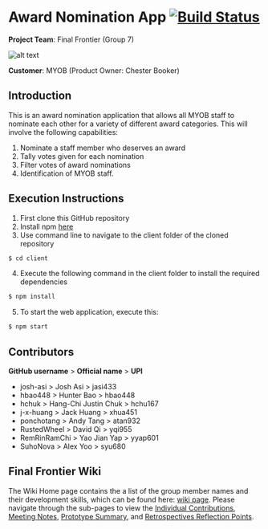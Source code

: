 # Award Nomination App [![Build Status](https://travis-ci.com/hbao448/AwardNominationApp.svg?token=cciKEDpQyfT6yqJyJd58&branch=master)](https://travis-ci.com/hbao448/AwardNominationApp)
**Project Team**: Final Frontier (Group 7)

![alt text](https://cdn.discordapp.com/attachments/482526151403765763/488843789260029966/newlogoffsmall.png)

**Customer**: MYOB (Product Owner: Chester Booker)

## Introduction
This is an award nomination application that allows all MYOB staff to nominate each other for a variety of different award categories. This will involve the following capabilities: 
1. Nominate a staff member who deserves an award
2. Tally votes given for each nomination
3. Filter votes of award nominations
4. Identification of MYOB staff.

## Execution Instructions
1. First clone this GitHub repository
2. Install npm [here](https://www.npmjs.com/get-npm)
3. Use command line to navigate to the client folder of the cloned repository
```sh
$ cd client
```
4. Execute the following command in the client folder to install the required dependencies
```sh
$ npm install
```
5. To start the web application, execute this:
```sh
$ npm start
```

## Contributors
**GitHub username** > **Official name** > **UPI**
* josh-asi > Josh Asi > jasi433
* hbao448 > Hunter Bao > hbao448
* hchuk > Hang-Chi Justin Chuk > hchu167
* j-x-huang > Jack Huang > xhua451
* ponchotang > Andy Tang > atan932
* RustedWheel > David Qi > yqi955
* RemRinRamChi > Yao Jian Yap > yyap601
* SuhoNova > Alex Yoo > syu680

## Final Frontier Wiki

The Wiki Home page contains the a list of the group member names and their development skills, which can be found here: [wiki page](https://github.com/hbao448/AwardNominationApp/wiki). Please navigate through the sub-pages to view the [Individual Contributions](https://github.com/hbao448/AwardNominationApp/wiki/Individual-Contributions), [Meeting Notes](https://github.com/hbao448/AwardNominationApp/wiki/Meeting-Notes), [Prototype Summary](https://github.com/hbao448/AwardNominationApp/wiki/Prototype-Summary), and [Retrospectives Reflection Points](https://github.com/hbao448/AwardNominationApp/wiki/Retrospectives-Reflection-Points).
